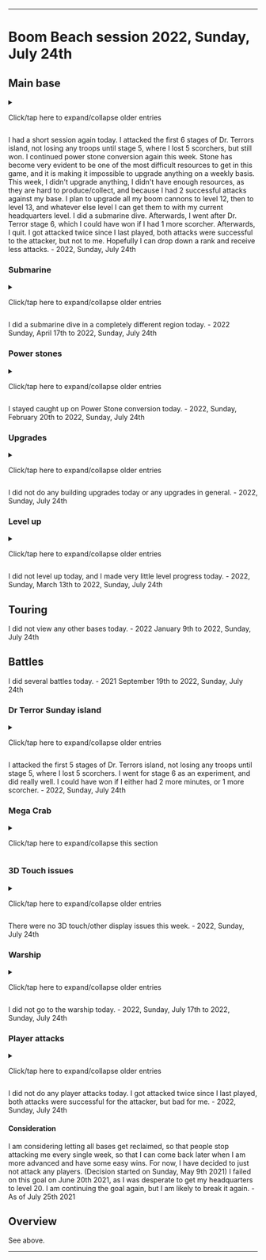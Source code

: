 
***

# Boom Beach session 2022, Sunday, July 24th

## Main base

<details><summary><p>Click/tap here to expand/collapse older entries</p></summary>

I continued to play on my main base today. I began upgrading my boom cannon to level 5, and I forgot to do power stone conversion afterwards. I did some trades today as well. - August 15th 2021

As usual, I continued on my main base today. I chose to upgrade my new shock launcher to level 2 today, instead of upgrading my boom cannon to level 6. I did some trades and power stone conversion today as well. - August 22nd 2021

I upgraded my new boom cannon to level 6 and did power stone conversion and collection. - August 29th 2021

I was going to save up and upgrade my armory, but instead I upgraded a boom cannon to level 12 - 2021 September 5th

I upgraded my new boom cannon to level 7 and did power stone conversion and collection. - 2021 September 12th

I upgraded my new landing craft to level 11 and did power stone conversion and collection. - 2021 September 19th

I upgraded my new boom cannon to level 8, and did mass power stone conversion and collection  2021 September 26th

I upgraded one of my 3 rocket launchers to level 9, and did mass power stone conversion and collection  2021 October 3rd

I watched a recent battle replay, I feel that ranged attacks are really unfair, because there are only 5 buildings in my base that can target these troops (3 rocket launchers and a shock launcher) and they hardly do any damage to tanks. I only won the battle, as the opponent ran out of time. Today, I upgraded my 8th landing craft to level 12, did the usual battles, power stone conversion, submarine diving, then I quit - 2021 October 10th.

I upgraded my 8th landing craft to level 13 and did power stone conversion and collection. - 2021 October 17th

I had a normal length session today. I got really good rewards early on, and spent it on my iron mine, to increase my iron production. I attacked the first 5 stages of Dr. Terrors Sunday base, and lost 7 scorchers on the last battle, but still won. I also did power stone conversion, did a submarine dive, and browsed around a bit before quitting. - 2021 October 24th

I had a very long session today. I was forced to update the game first thing. I found a really good dive location, and find out that there was a mega crab event today. I attacked the first 3 stages of Dr. Terrors Sunday base, then attacked the first 14 stages of the Halloween Mega Crab event, losing 2 scorchers on stage 12, 2 more scorchers on stage 13, and 3 scorchers on stage 14. I also did mass power stone conversion, did a submarine dive, and browsed around a bit before quitting. I upgraded my shock launcher to level 3, I wanted to upgrade my armory, but I didn't have the resources - 2021 October 31st

I had a very long session today. I attacked the first 4 stages of Dr. Terros island, did mass power stone conversion, did a submarine dive, and browsed around a bit before quitting. I upgraded my shock launcher to level 3, I wanted to upgrade my armory, but I didn't have the resources - 2021 Sunday November 7th

I had a long session today. I attacked the first 5 stages of Dr. Terrors island, did mass power stone conversion, did a submarine dive, and browsed around a bit before quitting. I upgraded my 3rd iron storage to level 10, which like other non-HQ upgrades, felt like a waste. I wanted to upgrade my armory, but couldn't afford it, and didn't want to save up yet. - 2021 Sunday November 14th

I had a short session today. I attacked the first 5 stages of Dr. Terrors island, did some power stone conversion, did a weak submarine dive, and browsed around a bit before quitting. I upgraded my 8th landing craft to level 15 today, which like other non-HQ upgrades, felt like a waste. I wanted to upgrade my armory, but couldn't afford it, and didn't want to save up yet. This was the only upgrade I could afford today. I got attacked twice since I last played, but successfully defended against both. - 2021 Sunday November 21st

I had a very long session today. I attacked the first 4 stages of Dr. Terrors island, did lots of power stone conversion, did a weak submarine dive, and browsed around a bit before quitting. I also attacked the first 15 stages of the Proto Crab. I upgraded my first shock launcher to level 5 today, which like other non-HQ upgrades, felt like a waste. I wanted to upgrade my armory, but couldn't afford it, and didn't want to save up yet. It was a hard decision on what to upgrade. I got attacked twice since I last played, and lost against both. Luckily I have a high level vault, so I didn't lose too much. - 2021 Sunday November 28th

I had a very short session today. I attacked the first 4 stages of Dr. Terrors island, did lots of power stone conversion, did a submarine dive, and didn't do any upgrades. I did not get attacked since I last played. - 2021, Sunday, December 5th

I had a very short session today. I attacked the first 4 stages of Dr. Terrors island, did lots of power stone conversion, did a submarine dive, and didn't do any upgrades. I did not get attacked since I last played. - 2021, Sunday, December 12th

I had a very short session today. I attacked the first 5 stages of Dr. Terrors island, did lots of power stone conversion, did a submarine dive, and did 1 upgrade. I did not get attacked since I last played. - 2021, Sunday, December 19th

I had a very long session today. I attacked the first 4 stages of Dr. Terrors island, then destroyed the first 14 stages of the new years mega crab. i then did lots of power stone conversion, did a submarine dive, and did 1 upgrade. I did not get attacked since I last played. - 2021, Sunday, December 26th

I had a very long session today. I attacked the first 5 stages of Dr. Terrors island, failing completely on stage 5 with 100% casualties. I then did lots of power stone conversion, did a submarine dive, and began upgrading my medic to level 7, and my battle orders ability to level 4. I did not get attacked since I last played. - 2022 January 2nd

I had a very SHORT session today. I attacked the first 4 stages of Dr. Terrors island, only losing 1 scorcher on the last stage. I then did SOME of power stone conversion, did a submarine dive, and quit. I did not get attacked since I last played. - 2022 January 9th

I had a very SHORT session today. I attacked the first 5 stages of Dr. Terrors island, only losing 4 scorchers on the last stage. I then did power stone conversion, did a submarine dive, and quit. I got attacked twice since I last played, one attack failed, and one was successful. - 2022 January 16th

I had a very SHORT session again today. I attacked the first 3 stages of Dr. Terrors island, losing 0 scorchers. I then did power stone conversion, began upgrading my submarine, then quit. I got attacked once since I last played, it was successful. - 2022 January 23rd

I had a very long session again today. I attacked the first 3 stages of Dr. Terrors island, losing 0 scorchers. I then attacked the first 17 stages of the lunar new year Mega Crab, then did power stone conversion, began some upgrades, before I finally quit. I got attacked once since I last played, it was successful. I started so late today that I didn't get to use my trader tickets. I got a one time reward of 50 gems for upgrading to Headquarters level 20, which I did a while back. - 2022 January 30th

I had a very long session again today. I attacked the first 5 stages of Dr. Terrors island, losing 4 scorchers on stage 5. I then did some power stone conversion, and quit, due to not being able to afford any upgrades. I played today while doing a hard drive backup. - 2022 February 6th

I had a very short session again today. I attacked the first 5 stages of Dr. Terrors island, losing 2 scorchers on stage 5. I skipped power stone conversion, as I forgot. I began upgrading a shock launcher to level 6, and I did a submarine dive. I upgraded Dr. Kavans middle ability for 64 hero tokens, then I quit, due to not being able to afford any more upgrades. I played today while doing a hard drive backup. - 2022 February 13th

I had a very short session again today. I attacked the first 5 stages of Dr. Terrors island, losing 1 scorcher on stage 5. I resumed power stone conversion this week. I did not do any upgrades, but I did do a submarine dive. Afterwards, I quit. - 2022 February 20th

I had a very long session again today. I attacked the first 3 stages of Dr. Terrors island, then attacked the first 14 stages of the Cyro Crab. I resumed power stone conversion again this week. I did a couple upgrades, along with a submarine dive. Afterwards, I quit. - 2022 February 27th

I had a very short session today. I attacked the first 5 stages of Dr. Terrors island. I resumed power stone conversion again this week. I didn't do any upgrades, but I did a submarine dive. Afterwards, I quit. - 2022 March 6th

I had a very short session today. I attacked the first 5 stages of Dr. Terrors island. I resumed power stone conversion again this week. I did 1 troop upgrade, but wasn't able to upgrade any buildings. I did a submarine dive. Afterwards, I quit. - 2022 March 13th

I had a very short session today. I attacked the first 5 stages of Dr. Terrors island. I resumed power stone conversion again this week. I was unable to upgrade any good buildings today, as I got attacked twice since I last played, and lost significant resources. I only upgraded a 2nd residence to level 10 today.

I went to the warship, and earned 50 diamonds. I also earned 50 diamonds from the Boom Beach birthday gift, as it seems Boom Beach's birthday is close to mine (March 21st) I didn't want to spend diamonds upgrading buildings. I did a submarine dive. Afterwards, I quit. - 2022 March 20th

I had a very long session today. I attacked the first 4 stages of Dr. Terrors island. I resumed power stone conversion again this week. I was unable to upgrade any buildings today.

I went to the warship, and earned 50 diamonds. I destroyed the first 12 stages of the anniversary mega crab. I played this event in the past, and had an iron trophy, but it refused to give me a stone trophy. I did a submarine dive. Afterwards, I quit. - 2022, Sunday, March 27th

I had a short session today. I attacked the first 4 stages of Dr. Terrors island. I resumed power stone conversion again this week. I was only able to upgrade a landing craft to level 16 today. I did a submarine dive. Afterwards, I quit. I got attacked once since I last played, and lost lots of resources. - 2022, Sunday, April 3rd

I had a very short session today. I attacked the first 5 stages of Dr. Terrors island. I continued power stone conversion again this week. I was unable to do any upgrades today. I did a submarine dive. Afterwards, I quit. I did not get attacked since I last played. - 2022, Sunday, April 10th

I had a very short session today. I attacked the first 5 stages of Dr. Terrors island. I continued power stone conversion again this week. I was unable to do any upgrades today. I did a submarine dive. Afterwards, I quit. I got attacked twice since I last played, with a ratio of 1:1. - 2022, Sunday, April 17th

I had a very short session today. I attacked the first 3 stages of Dr. Terrors island, then hastily destroyed the first 13 stages of the hasty mega crab. I continued power stone conversion again this week. I upgraded an iron mine to increase production. I did a submarine dive. Afterwards, I quit. I did not get attacked since I last played. - 2022, Sunday, April 24th

I had a very short session today. I attacked the first 5 stages of Dr. Terrors island, not losing any troops, until I lost half (4) of my scorchers on stage 5. I continued power stone conversion again this week. I did not do any upgrades this week, I am saving up resources. I did a submarine dive. Afterwards, I quit. I got attacked once since I last played. These attacks are always recent (within the past 167 hours) this one was less than 3 days ago, yetit doesn't let me view the replay. - 2022, Sunday, May 1st

I had a very short session again today. I attacked the first 5 stages of Dr. Terrors island, not losing any troops on any battles. I continued power stone conversion again this week. I did not do any upgrades this week, I am saving up resources. I did a submarine dive. Afterwards, I quit. I got attacked once since I last played. These attacks are always recent (within the past 167 hours) this one was less than 3 days ago, yet it doesn't let me view the replay. This attack was a major loss, with nearly 1 million wood, nearly 400000 iron, less than 100000 gold, and less than 100000 stone, a major loss. - 2022, Sunday, May 8th

I had a very short session again today. I attacked the first 5 stages of Dr. Terrors island, not losing any troops until the last 2 battles, where on stage 4 I lost 2 scorchers, and on stage 5 I lost 4 scorchers. I continued power stone conversion again this week. I did not do any upgrades this week, I am saving up resources. I did a submarine dive. Afterwards, I quit. Surprisingly, for once, I didn't get attacked while I was gone. - 2022, Sunday, May 15th

I had a very short session again today. I attacked the first 6 stages of Dr. Terrors island, not losing any troops until stage 4, where I lost 1 scorcher, then on stage 6, which I was unsucessful, and lost my last 7 scorchers. I continued power stone conversion again this week. I did not do any upgrades this week, I am saving up resources. I did a submarine dive. I also opened several free capsules, and checked the warship. Afterwards, I quit. Surprisingly, I didn't get attacked while I was gone, 2 weeks in a row. - 2022, Sunday, May 22nd

I had a very long session today. I attacked the first 4 stages of Dr. Terrors island, then I attacked the first 15 stages of the Tribal Mega Crab. I resumed power stone conversion again this week. I was able to upgrade a residence today, which was pretty disappointing. I have a severe stone shortage in this game, I have an abundant surplus of the other resources, but I don't have enough stone most of the time. Today, over 500000 wood was destroyed, as my storage was full when I received more.

I went to the warship, and earned 50 diamonds. I destroyed the first 15 stages of the Tribal Mega mega crab. I did a submarine dive. Afterwards, I quit. I did not get attacked while I was gone, 3 weeks in a row. - 2022, Sunday, May 29th

I had a very short session again today. I attacked the first 5 stages of Dr. Terrors island, not losing any troops until stage 5, where I lost 4 scorchers. I continued power stone conversion again this week. I did not do any upgrades this week, I am saving up resources. Stone is becoming very evident to be one of the most difficult resources to get in this game, and it is making it impossible to upgrade anything on a weekly basis. I did a submarine dive. I also opened several free capsules, and checked the warship. I opened several trader crates, but received hardly any stone. Afterwards, I quit. Surprisingly, I didn't get attacked while I was gone, 3 weeks in a row. - 2022, Sunday, June 5th

I had a very short session again today. I attacked the first 5 stages of Dr. Terrors island, not losing any troops. I continued power stone conversion again this week. I did not do any upgrades this week, I am saving up resources. Stone is becoming very evident to be one of the most difficult resources to get in this game, and it is making it impossible to upgrade anything on a weekly basis. I did a submarine dive. I also opened several free capsules, and checked the warship. I opened 2 trader crates, but received hardly any stone. Afterwards, I quit. Surprisingly, I didn't get attacked while I was gone, 4 weeks in a row. - 2022, Sunday, June 12th

I had a short session again today. I attacked the first 5 stages of Dr. Terrors island, not losing any troops until stage 5, where I lost 3 scorchers. I continued power stone conversion again this week. I managed to do an upgrade today, but given the variety of choices, and the infrequency of these upgrades, it is disappointing, because I don't feel like it is the right one. Stone is becoming very evident to be one of the most difficult resources to get in this game, and it is making it impossible to upgrade anything on a weekly basis. I did a submarine dive.. Afterwards, I quit. Surprisingly, I didn't get attacked while I was gone, 5 weeks in a row. - 2022, Sunday, June 19th

I had a much longer session today. I attacked the first 3 stages of Dr. Terrors island, not losing any troops, then I went and attacked the first 13 stages of the Life Leech Crab. I didn't lose any troops until stage 8, where I lost 4 scorchers. On stage 11, I lost 3 more scorchers. On stage 12, I lost my 5th sorcher. I then lost my last 3 scorchers on stage 13, but still won. I continued power stone conversion again this week. I managed to do an upgrade again today, but given the variety of choices, and the infrequency of these upgrades, it is disappointing, because I don't feel like it is the right one. Stone is becoming very evident to be one of the most difficult resources to get in this game, and it is making it impossible to upgrade anything on a weekly basis, this week was an exception, due to the mega crab. I did a submarine dive. Afterwards, I quit. I got attacked since I last played, but luckily, the invasion was unsuccessful. - 2022, Sunday, June 26th

I had a short session again today. I attacked the first 6 stages of Dr. Terrors island, not losing any troops until stage 6, where I lost 6 scorchers, but still won. I haven't defeated stage 6 in quite some time. I continued power stone conversion again this week. There was a deal to convert 500,000 wood to 370,000 stone via the trader. I did it 3 times, as stone is becoming very evident to be one of the most difficult resources to get in this game, and it is making it impossible to upgrade anything on a weekly basis. This week was easy due to this, and I upgraded a boom cannon to level 12. I plan to upgrade all my boom cannons to level 12, then to level 13, and whatever else level I can get them to with my current headquarters level. Additionally, I upgraded my Grenadier to level 6 for 5.9 million gold, which is the last upgrade I can currently do with the armory level I have. Gold will then be useless again. I did a submarine dive. Afterwards, I quit. Surprisingly, I didn't get attacked while I was gone, 1 week in a row. - 2022, Sunday, July 3rd

I had a short session again today. I attacked the first 5 stages of Dr. Terrors island, not losing any troops until stage 5, where I lost 4 scorchers, but still won. I continued power stone conversion again this week. Stone has become very evident to be one of the most difficult resources to get in this game, and it is making it impossible to upgrade anything on a weekly basis. This week, I couldn't do any upgrades. I plan to upgrade all my boom cannons to level 12, then to level 13, and whatever else level I can get them to with my current headquarters level. I did a submarine dive. Afterwards, I quit. Surprisingly, I didn't get attacked while I was gone, 2 weeks in a row. - 2022, Sunday, July 10th

I had a short session again today. I attacked the first 5 stages of Dr. Terrors island, not losing any troops until stage 5, where I lost 1 scorcher, but still won. I continued power stone conversion again this week. Stone has become very evident to be one of the most difficult resources to get in this game, and it is making it impossible to upgrade anything on a weekly basis. This week, I began upgrading another boom cannon to level 11. I plan to upgrade all my boom cannons to level 12, then to level 13, and whatever else level I can get them to with my current headquarters level. I did a submarine dive. Afterwards, I quit. Surprisingly, I didn't get attacked while I was gone, 3 weeks in a row. - 2022, Sunday, July 17th

</details>

I had a short session again today. I attacked the first 6 stages of Dr. Terrors island, not losing any troops until stage 5, where I lost 5 scorchers, but still won. I continued power stone conversion again this week. Stone has become very evident to be one of the most difficult resources to get in this game, and it is making it impossible to upgrade anything on a weekly basis. This week, I didn't upgrade anything, I didn't have enough resources, as they are hard to produce/collect, and because I had 2 successful attacks against my base. I plan to upgrade all my boom cannons to level 12, then to level 13, and whatever else level I can get them to with my current headquarters level. I did a submarine dive. Afterwards, I went after Dr. Terror stage 6, which I could have won if I had 1 more scorcher. Afterwards, I quit. I got attacked twice since I last played, both attacks were successful to the attacker, but not to me. Hopefully I can drop down a rank and receive less attacks. - 2022, Sunday, July 24th

### Submarine

<details><summary><p>Click/tap here to expand/collapse older entries</p></summary>

I began a submarine dive today in a poorer good region. - August 15th 2021

I didn't begin a new dive today. - August 22nd 2021 to August 29th 2021

I began a submarine dive today in a poorer good region. - 2021 September 5th to 2021 October 24th

I began a submarine dive in a pretty good region. - 2021 Sunday October 31st to 2021 Sunday November 14th

I began a submarine dive today in a poor region, as there were only 2 dive spots left, and this one was slightly better than the other. - 2021 Sunday November 21st to 2021 Sunday November 21st

I began a submarine dive today in a slightly poor region, as there were only 4 dive spots left (of which I can only retrieve 2) and this one was slightly better than the other. - 2021 Sunday November 28th

I began a submarine dive today in a good region, as this was a new dive spot, and was easy to navigate to. - 2021, Sunday, December 5th

I began a submarine dive today in a slightly poor region, as there were only 4 dive spots left (of which I can only retrieve 1 last one) and this one was slightly better than the other. - 2021, Sunday, December 12th

I began a submarine dive today in a slightly poor region again, as there were only 3 dive spots left (of which I can only retrieve 2 more) and this one was slightly better than the other. - 2021, Sunday, December 19th

I began a submarine dive today in an unknown wealth region. I went for diamonds today. This is rescue 1 of 4 for this spot. - 2021 Sunday December 26th

I began a submarine dive today in an unknown wealth region. I went for diamonds today. This is rescue 2 of 4 for this spot. - 2022 Sunday January 2nd

I began a submarine dive today in an unknown wealth region. I went for diamonds today. This is rescue 3 of 3 for this spot. - 2022 Sunday January 9th

I began a submarine dive today in an unknown wealth region. I went for diamonds today. This is the final rescue for this spot. - 2022 Sunday January 16th

I did not go submarine diving, as I upgraded my submarine today. - 2022 Sunday January 23rd

I found that the level 10 submarine upgrade I did last week was the last one for my submarine. It is my first max level building. I also began a submarine dive in a moderate region today. - 2022 Sunday January 30th

I did a submarine dive in a different region today. - 2022 Sunday February 6th

I did a submarine dive in a completely different region today. - 2022 Sunday February 13th

I did a submarine dive in a completely different region again today. - 2022 Sunday February 20th to 2022 Sunday March 27th-

I did a submarine dive in the same region this week. - 2022, Sunday, April 3rd to 2022, Sunday, April 10th

</details>

I did a submarine dive in a completely different region today. - 2022 Sunday, April 17th to 2022, Sunday, July 24th

### Power stones

<details><summary><p>Click/tap here to expand/collapse older entries</p></summary>

I did some massive catchup on Power Stone conversion today. It is still a very slow process. - August 8th 2021

I forgot to catch up on power stone conversion today. - August 15th 2021

I stayed caught up on Power Stone conversion today. - 2021, Sunday, August 22nd to 2022, Sunday, February 6th

I forgot to catch up on power stone conversion today. - 2022 Sunday February 13th

</details>

I stayed caught up on Power Stone conversion today. - 2022, Sunday, February 20th to 2022, Sunday, July 24th

### Upgrades

<details><summary><p>Click/tap here to expand/collapse older entries</p></summary>

I did 1 upgrade today, upgrading my boom cannon to level 4. - August 8th 2021

I did 1 upgrade today, upgrading my newer boom cannon to level 5. - August 15th 2021

I did 1 upgrade today, upgrading my newer shock launcher to level 2. - August 22nd 2021

I did 1 upgrade today, upgrading my newer boom cannon to level 6. - August 29th 2021

I did 1 upgrade today, upgrading my boom cannon to level 12. - 2021 September 5th

I did 1 upgrade today, upgrading my newer boom cannon to level 7. - 2021 September 12th

I did 1 upgrade today, upgrading my newer landing craft to level 11. I also began upgrading my smoke screen to level 6 for 3.8 million gold. - 2021 September 19th

I did 1 upgrade today, upgrading my newer boom cannon to level 8. - 2021 September 26th

I did 1 upgrade today, upgrading my 3rd rocket launcher to level 9 - 2021 October 3rd

I did 1 upgrade today, upgrading my 8th landing craft to level 12. - 2021 October 10th

I did 1 upgrade today, upgrading my 8th landing craft to level 13. I also began upgrading my flare to level 7, so my gold wouldn't go to waste. - 2021 October 17th

I did 1 upgrade today, upgrading my iron mine to level 9 today. - 2021 October 24th

I did 2 upgrades today, upgrading my shock launcher to level 3, and upgrading my riflemen to level 19. - 2021 October 31st

I did 1 upgrade today, upgrading my 8th landing craft to level 14. - 2021 Sunday November 7th

I did 1 upgrade today, upgrading my 3rd iron storage to level 10. - 2021 Sunday November 14th

I did 1 upgrade today, upgrading my 8th landing craft to level 15. - 2021 Sunday November 21st

I did 1 upgrade today, upgrading my 1st shock launcher to level 5. - 2021 Sunday November 28th

I didn't do any upgrades today. - 2021, Sunday, December 5th to 2021, Sunday, December 12th

I did an upgrade today, although I was reluctant to do so at first. I upgraded my newest boom cannon to level 9. - 2021 Sunday December 19th

I did an upgrade today, although I was reluctant to do so at first. I upgraded my older shock launcher to level 4 today. - 2021 Sunday December 26th

I did not do any building upgrades today, but I did upgrade my medic to level 7, and my battle orders ability to level 4. - 2022 Sunday January 2nd

I did not do any building upgrades today or any upgrades in general. - 2022 Sunday January 9th

I began upgrading my cluster grenades to level 4 today for 64 hero tokens. - 2022 Sunday January 16th

I began upgrading my submarine to 1500 dive depth today. - 2022 Sunday January 23rd

I began upgrading a boom cannon to level 10, along with my iron will ability to level 4, and my grenadier to level 6. - 2022 Sunday January 30th

I did not do any building upgrades today or any upgrades in general. - 2022 Sunday February 6th

I began upgrading a shock launcher to level 6 today, and upgraded Dr. Kavans middle ability for 64 hero tokens. That was it. - 2022 Sunday February 13th

I did not do any building upgrades today or any upgrades in general. - 2022 Sunday February 20th

I upgraded a residence to level 10, and also upgraded my zooka to level 18. - 2022 Sunday February 27th

I did not do any building upgrades today or any upgrades in general. - 2022 Sunday March 6th

I began upgrading my heavy to level 19 for 4.3 million gold today. - 2022 Sunday March 13th

I upgraded a residence to level 10, as it was all I could afford. - 2022 Sunday March 20th

I did not do any building upgrades today or any upgrades in general. - 2022 Sunday March 27th

I began upgrading my 8th landing craft to level 16 today. - 2022 Sunday April 3rd

I did not do any building upgrades today or any upgrades in general. - 2022 Sunday April 10th

I did not upgrade any buildings today, but I did upgrade my medic to level 8 for 4.8 million gold. - 2022, Sunday, April 17th

I began upgrading my iron mine to level 10 today. That was it for upgrades. - 2022, Sunday, April 24th

I did not do any building upgrades today or any upgrades in general. - 2022, Sunday, May 1st to 2022, Sunday, May 15th

I began upgrading a boom cannon to level 10 today, along with Dr. Kavans ice shields to level 4 for 64 hero tokens. That was it for upgrades. - 2022, Sunday, May 22nd

I upgraded the warrior troop to level 16 for 4.8 million gold, and also upgraded a residence to level 10. I did not do any other upgrades today. - 2022, Sunday, May 22nd

I did not do any building upgrades today or any upgrades in general. - 2022, Sunday, June 5th

I upgraded sergeant brick to level 20 for 5.08 million gold. I did not do any other upgrades today. - 2022, Sunday, June 12th

I upgraded a boom cannon to level 11 today. I didn't do any other upgrades today. - 2022, Sunday, June 19th

I upgraded another boom cannon to level 11 today. I didn't do any other upgrades today. - 2022, Sunday, June 26th

I upgraded a boom cannon to level 12 today, along with my Grenadier to level 6 for 5.9 million gold, despite the fact that I don't juse Grenadiers, it was just the last upgrade with my current armory level. Gold will become less valuable after this, until I can upgrade my armory. I didn't do any other upgrades today. - 2022, Sunday, July 3rd

I did not do any building upgrades today or any upgrades in general. - 2022, Sunday, July 10th

I upgraded a boom cannon to level 11 today. I didn't do any other upgrades today. - 2022, Sunday, July 17th

</details>

I did not do any building upgrades today or any upgrades in general. - 2022, Sunday, July 24th

### Level up

<details><summary><p>Click/tap here to expand/collapse older entries</p></summary>

On July 18th 2021, I leveled up to level 54. - july 18th 2021

I did not level up today, and I made very little level progress today. - 2021 Sunday July 25th to 2022 Sunday, February 27th

On 2022 March 6th, I leveled up to level 55 - 2022 March 6th

</details>

I did not level up today, and I made very little level progress today. - 2022, Sunday, March 13th to 2022, Sunday, July 24th

## Touring

I did not view any other bases today. - 2022 January 9th to 2022, Sunday, July 24th

## Battles

I did several battles today. - 2021 September 19th to 2022, Sunday, July 24th

### Dr Terror Sunday island

<details><summary><p>Click/tap here to expand/collapse older entries</p></summary>

I did the first 5 stages of Dr. Terrors Sunday island, and didn't lose any troops until stage 5, where I lost 4 scorchers. I got a decent amount of loot from the attacks. - 2021 September 12th

I did the first 4 stages of Dr. Terrors Sunday island, and didn't lose any troops. The game updated in the background, and kicked me out of the second battle, but I still won. Gameplay was very difficult today due to the touch back button. - 2021 September 19th

I did the first 3 stages of Dr. Terrors Sunday island, and didn't lose any troops, as I was careful, and wanted to attack the beastly mega crab. I got a decent amount of resources from these. - 2021 September 26th

I did the first 5 stages of Dr. Terrors Sunday island, and didn't lose any troops, until the last battle, where I lost 3 scorchers. - 2021 October 3rd

I did the first 3 stages of Dr. Terrors Sunday island, and didn't lose any troops. I decided not to do a 4th battle, as I didn't feel like it, and I didn't want to risk losing scorchers before a landing craft upgrade. - 2021 October 10th

I did the first 3 stages of Dr. Terrors Sunday island, and didn't lose any troops. I decided not to do a 4th battle, as I didn't feel like it, and I didn't want to risk losing scorchers before another landing craft upgrade. - 2021 October 17th

I did the first 5 stages of Dr. Terrors Sunday island, and didn't lose any troops until the last battle, where I lost 7 scorchers. I couldn't do the 6th stage, as even if I were to rush the reconstruction of my 8 scorchers, I would stand no chance against the base. - 2021 October 24th

I did the first 3 stages of Dr. Terrors Sunday island, and didn't lose any troops. I decided not to do a 4th battle, as I didn't feel like it, and I didn't want to risk losing scorchers before attacking the mega crab. - 2021 October 31st

I did the first 4 stages of Dr. Terrors Sunday island, and didn't lose any troops. I decided not to do a 5th battle, as I likely wouldn't win. - 2021 Sunday November 7th

I did the first 5 stages of Dr. Terrors Sunday island, and didn't lose any troops until the 5th battle, where I quickly lost 4 scorchers. I decided not to do a 6th battle, as I wouldn't win. - 2021 Sunday November 14th

I did the first 5 stages of Dr. Terrors Sunday island, and didn't lose any troops today. I decided not to do a 6th battle, as I wouldn't win. - 2021 Sunday November 21st

I did the first 4 stages of Dr. Terrors Sunday island, and didn't lose any troops today. I decided not to do a 5th battle, as I wouldn't win/would lose troops. - 2021 Sunday November 28th

I did the first 4 stages of Dr. Terrors Sunday island, and didn't lose any troops today. I decided not to do a 5th battle, as I wouldn't win/would lose troops. - 2021 Sunday December 5th

I did the first 4 stages of Dr. Terrors Sunday island, and didn't lose any troops today until the last battle, when a single scorcher exploded (I haven't been paying too much attention to it, I am starting to wonder if a scorcher exploding does a noticeable amount of damage to other scorchers) I decided not to do a 5th battle, as I wouldn't win/would lose troops. - 2021 Sunday December 12th

I did the first 5 stages of Dr. Terrors Sunday island, and didn't lose any troops today until the last 2 battles, when a single scorcher exploded (stage 4) and 3 scorchers exploded (stage 5) concluding last weeks question, scorchers CAN damage other troops upon detonation. - 2021 Sunday December 19th

I did the first 4 stages of Dr. Terrors Sunday island, and didn't lose any troops today. - 2021 Sunday December 19th

I did the first 5 stages of Dr. Terrors Sunday island, and didn't lose any troops today until the last battle, where I was completely decimated. I overestimated my abilities, but it isn't much of a loss to me. - 2022 Sunday January 2nd

I did the first 4 stages of Dr. Terrors Sunday island, and didn't lose any troops today until the last battle, where I only lost 1 scorcher. I overestimated my abilities, but it isn't much of a loss to me. - 2022 Sunday January 9th

I did the first 5 stages of Dr. Terrors Sunday island, and didn't lose any troops today until the last battle, where I only lost 4 scorchers (but still won) - 2022 Sunday January 16th

I did the first 3 stages of Dr. Terrors Sunday island, and didn't feel like doing any more, as my controls were acting up badly, making me not want to play. - 2022 Sunday January 23rd

I did the first 3 stages of Dr. Terrors Sunday island, and didn't feel like doing any more, as I wanted to go after the Lunar Mega Crab with all my scorchers. - 2022 Sunday January 30th

I did the first 5 stages of Dr. Terrors Sunday island, and lost 4 scorchers on the last battle, but still won. - 2022 Sunday February 6th

I did the first 5 stages of Dr. Terrors Sunday island, and didn't lose any troops today until the last battle, where I only lost 2 scorchers (but still won) - 2022 Sunday February 13th

I did the first 5 stages of Dr. Terrors Sunday island, and didn't lose any troops today until the last battle, where I only lost 1 scorcher (but still won) - 2022 Sunday February 20th

I did the first 3 stages of Dr. Terrors Sunday island, and didn't feel like doing any more, as I wanted to go after the Cyro Mega Crab with all my scorchers. - 2022 Sunday February 27th

I did the first 5 stages of Dr. Terrors Sunday island, winning all battles without any losses until stage 5, where I lost 6 scorchers. - 2022 Sunday March 6th

I did the first 5 stages of Dr. Terrors Sunday island, winning all battles without any losses until stage 5, where I lost 2 scorchers. - 2022 Sunday March 13th

I did the first 5 stages of Dr. Terrors Sunday island, winning all battles without any losses until stage 5, where I lost 6 scorchers. - 2022 Sunday March 20th

I did the first 4 stages of Dr. Terrors Sunday island, and didn't feel like doing any more, as I wanted to go after the Aniversary Mega Crab with all my scorchers. - 2022 Sunday March 27th

I did the first 4 stages of Dr. Terrors Sunday island, and didn't feel like doing any more, as I wanted to upgrade my landing craft to level 16. - 2022 Sunday April 3rd

I did the first 5 stages of Dr. Terrors Sunday island, not losing 5 scorchers until the last battle, where I was careless, but still won. - 2022 Sunday April 10th

I did the first 6 stages of Dr. Terrors Sunday island, not losing 8 scorchers until the last battle, which I only did to see how far I could get. I knew there was little chance of winning, but part of me didn't want to give up on the chance that it could happen. - 2022 Sunday April 17th

I did the first 3 stages of Dr. Terrors Sunday island, not losing any scorchers, as I wanted to quickly complete the hasty mega crab event. - 2022, Sunday, April 24th.

I did the first 5 stages of Dr. Terrors Sunday island, not losing 4 scorchers until the last battle, which I still won. I did not go for stage 6. - 2022, Sunday, May 1st

I did the first 5 stages of Dr. Terrors Sunday island, not losing any scorchers on any battles. I did not go for stage 6. - 2022, Sunday, May 8th

I attacked the first 5 stages of Dr. Terrors island, not losing any troops until the last 2 battles, where on stage 4 I lost 2 scorchers, and on stage 5 I lost 4 scorchers. I did not go for stage 6. - 2022, Sunday, May 15th

I attacked the first 6 stages of Dr. Terrors island, not losing any troops until stage 4, where I lost 1 scorcher, then on stage 6, which I was unsucessful, and lost my last 7 scorchers. - 2022, Sunday, May 22nd

I attacked the first 4 stages of Dr. Terrors island. I did not go after stage 5, as I wanted to go after the Tribal Mega Crab. - 2022, Sunday, May 29th

I attacked the first 5 stages of Dr. Terrors island, not losing any troops until the last battle, where I lost 4 scorchers. I did not go for stage 6. - 2022, Sunday, June 5th

I attacked the first 5 stages of Dr. Terrors island, not losing any troops. I did not go for stage 6. - 2022, Sunday, June 12th

I attacked the first 5 stages of Dr. Terrors island, not losing any troops until stage 5, where I lost 3 scorchers. I did not go for stage 6. - 2022, Sunday, June 19th

I attacked the first 3 stages of Dr. Terrors island, not losing any troops on any battle. I didn't go any further, as I wanted to attack the Mega crab. - 2022, Sunday, June 26th

I attacked the first 6 stages of Dr. Terrors island, not losing any troops until stage 6, where I lost 6 scorchers. I haven't been able to beat stage 6 in quite some time. Originally, I planned to attack, just to see how far I would get. The headquarters was in a really weak position, which made winning easy, as I didn't have to confront over half the base in order to destroy it. There was even a tribal horn sound that played after I defeated stage 6. I did not go for stage 7, it would not have been possible. - 2022, Sunday, July 3rd

I attacked the first 5 stages of Dr. Terrors island, not losing any troops until stage 5, where I lost 4 scorchers. I did not go for stage 6, it would not have been possible. - 2022, Sunday, July 10th

I attacked the first 5 stages of Dr. Terrors island, not losing any troops until stage 5, where I lost 1 scorcher. I did not go for stage 6, it would not have been possible. - 2022, Sunday, July 17th

</details>

I attacked the first 5 stages of Dr. Terrors island, not losing any troops until stage 5, where I lost 5 scorchers. I went for stage 6 as an experiment, and did really well. I could have won if I either had 2 more minutes, or 1 more scorcher. - 2022, Sunday, July 24th

### Mega Crab

<details><summary><p>Click/tap here to expand/collapse this section</p></summary>

#### Beastly Mega Crab

I successfully destroyed the first 12 stages of the Beastly Mega crab, not losing troops until stage 11, where I lost 4 scorchers, and stage 12, where I lost 3 more scorchers. I made a bounty of loot from these attacks. - 2021 September 26th

#### Halloween Mega Crab

I successfully destroyed the first 14 stages of the Halloween Mega crab, not losing troops until stage 12, where I lost 2 scorchers, stage 13 where I lost 2 more scorchers, and stage 14 where I lost 3 more scorchers. I made a pretty good amount from the attacks. I like how the halloween mortars scare troops and make them act weird/go back/go back into the landing craft, etc.. - 2021 October 31st

#### Proto Mega Crab

I successfully destroyed the first 15 stages of the Proto Mega crab, not losing troops until stage 14, where I lost 4 scorchers. I made a pretty good amount from the attacks. I did a few barrage, missile, and critter only attacks before I destroyed the rest of the base with my scorchers. - 2021 November 28th

#### New Years Mega Crab

I successfully destroyed the first 14 stages of the New Years, not losing troops until stage 13, where I lost 7 scorchers. I made a pretty good amount from the attacks. I did a few barrage, missile, and critter only attacks before I destroyed the rest of the base with my scorchers, destroying stage 14. - 2021 November 28th

#### Lunar New Year Mega Crab

I successfully destroyed the first 16 stages of the Lunar New Years Mega Crab, not losing troops until stage 13, where I lost 2 scorchers, stage 15 where I lost 1 scorcher, and stage 16 where I lost . I made a pretty good amount from the attacks. My controls acted up on some battles, causing me to missile the ground, or barrage my own troops. I used to do that for fun, but I was trying to actually be serious here, but my device acted up. - 2022 January 30th

#### Cyro Mega Crab

I successfully destroyed the first 13 stages of the Cyro Mega Crab, not losing troops until stage 13, where I lost 3 scorchers, stage 14 where I lost my last 5 scorchers, and couldn't completely destroy the base. I made a pretty good amount from the attacks. My controls did not act up this time. - 2022 February 27th

#### Anniversary mega crab

I successfully destroyed the first 12 stages of the Anniversary Mega Crab, not losing troops until an early stage. There were several stages where I lost troops, surprisingly early on as well. The last battle was a suicide run to see how much damage I could do with my last 3 scorchers. - 2022 March 27th

#### Hasty Mega Crab

I successfully destroyed the first 13 stages of the Beastly Mega crab, not losing troops until the last 4 stages, where I lost 7 scorchers. I am glad it was a hasty mega crab, so that I could get it over with. - 2022 Sunday, April 24th

#### Tribal Mega Crab

I successfully destroyed the first 14 stages of the Tribal Mega crab, not losing troops until stage 12, where I lost 3 scorchers, stage 14, where I lost a 4th scorcher, and stage 15, where I lost my last 4 scorchers. - 2022 Sunday, May 29th

#### Life Leech Mega Crab

I went and attacked the first 13 stages of the Life Leech Crab. I didn't lose any troops until stage 8, where I lost 4 scorchers. On stage 11, I lost 3 more scorchers. On stage 12, I lost my 5th sorcher. I then lost my last 3 scorchers on stage 13, but still won. - 2022, Sunday, June 26th

</details>

### 3D Touch issues

<details><summary><p>Click/tap here to expand/collapse older entries</p></summary>

While playing today, I constantly dealt with issues related to my posture of holding the device (which caused constant errors, and sporadic screengrabs) and the return of an annoying bug that made the game do nothing but zoom in and out with little control. The only fix is to turn the screen off, back on, quickly minimize the game, maximimize it, then quickly turn the screen off again, back on, quickly minimize the game again, and maximize it. It was so annoying. Sometimes it would start doing it again after the next screengrab. - 2021 November 28th

There were no severe 3D touch issues today - 2021, Sunday, December 5th to 2021, Sunday, December 26th

3D touch issues were severe today - 2022, Sunday, January 2nd to 2022, Sunday, January 9th

3D touch issues were a lot less severe today, but they were still present. - 2022, Sunday, January 16th

3D touch issues were minimal today, but screenshot issues were through the roof. I find it idiotic that the power button on my device goes towards a voice "Assistant" that I don't use, rather than its actual purpose. Why not make a VA/Bixby button? While you are at it, why not make a screenshot button? You know, no VA button, virtual assistants don't need a button, a search assistant doesn't need a button. - 2022 January 30th to 2022 February 6th

3D touch issues were about the same as last week. - 2022 February 13th

3D touch issues were a lot less difficult today, although my fingers are really sore from my posture.  2022 February 27th

There were no 3D touch issues this week. - 2022 March 6th to 2022 March 20th

3D touch issues were a bit difficult today.  2022 March 27th

There were no 3D touch issues this week. - 2022 April 3rd to 2022 April 10th

3D touch issues were really frustrating and difficult today. - 2022, Sunday, April 17th

3D touch issues were a bit difficult today.  2022, Sunday, April 24th

There were no 3D touch issues this week. - 2022, Sunday, May 1st to 2022, Sunday, May 15th

3D touch issues were a bit difficult today.  2022, Sunday, May 22nd to 2022, Sunday, May 29th

There were no 3D touch issues this week. - 2022, Sunday, June 5th

3D touch issues were a bit difficult today.  2022, Sunday, June 12th

Unlike my previous session, there were no 3D touch issues this week. - 2022, Sunday, June 19th

There were no 3D touch/other display issues this week. - 2022, Sunday, June 26th to 2022, Sunday, July 10th

Display/posture issues were a bit difficult today.  2022, Sunday, July 17th

</details>

There were no 3D touch/other display issues this week. - 2022, Sunday, July 24th

### Warship

<details><summary><p>Click/tap here to expand/collapse older entries</p></summary>

I began building my warship a few weeks ago, and I didn't make any progress on it today, I am hoping the base doesn't reset each season, or else I won't continue doing this as much. I did not do any upgrades or any attacks.

The warship does reset each season, I no longer have interest in it. - August 1st 2021 to 2021 September 19th

I accidentally went to the warship today, and got a good reward of 50 gems and 12 trader tickets. I didn't do anything else here. - 2021 September 26th

I did not go to the warship today. - 2021 Sunday October 3rd to 2022 Sunday January 23rd

I accidentally went to the warship today, and was glad I did, as I got a reward of 50 gems, and 12 trader tickets. I didn't do anything else here. - 2022 January 30th

I did not go to the warship today. - 2021 Sunday February 6th to 2022 Sunday March 13th

I went to the warship today, and received 50 diamonds, along with 12 trader tickets. I did not go any further here. - 2022 Sunday March 20th to 2022 Sunday March 27th

I did not go to the warship today. - 2021 Sunday April 3rd

I went to the warship today, and received nothing, so I left. - 2022 Sunday April 10th

I did not go to the warship today. - 2022, Sunday, April 17th to 2022, Sunday, May 15th

I went to the warship today, and received nothing, so I left. - 2022, Sunday, May 22nd

I went to the warship today, and received 50 diamonds, along with 12 trader tickets. I did not go any further here. - 2022, Sunday, May 29th

I did not go to the warship today. - 2022, Sunday, June 5th

I went to the warship today, and received nothing, so I left. - 2022, Sunday, June 12th

I did not go to the warship today. - 2022, Sunday, June 19th to 2022, Sunday, July 3rd

I went to the warship today, and received 50 diamonds, along with 12 trader tickets. I did not go any further here. - 2022, Sunday, July 10th

</details>

I did not go to the warship today. - 2022, Sunday, July 17th to 2022, Sunday, July 24th

### Player attacks

<details><summary><p>Click/tap here to expand/collapse older entries</p></summary>

I did not do any player attacks today. I got attacked since I last played, and it made progress a bit more difficult today. - 2021 September 12th

I did not do any player attacks today. I did not get attacked since I last played. - 2021, Sunday, September 19th to 2022, Sunday, January 16th.

I did not do any player attacks today. I got attacked since I last played, and it made progress a bit more difficult today. - 2022 Sunday January 23rd to 2022 Sunday, February 20th

I did not do any player attacks today. I did not get attacked since I last played. - 2022 March 6th to 2022 March 13th

I did not do any player attacks today. I got attacked twice since I last played, both attacks were successes for the offenders, but a crippling loss for the defender (me). - 2022 March 20th

I did not do any player attacks today. I did not get attacked since I last played. - 2022 March 27th

I did not do any player attacks today. I got attacked once since I last played. - 2022 April 3rd

I did not do any player attacks today. I did not get attacked since I last played. - 2022 Sunday, April 10th

I did not do any player attacks today. I got attacked twice since I last played, with 1 success and 1 failure. - 2022 April 17th

I did not do any player attacks today. I did not get attacked since I last played. - 2022 Sunday, April 24th

I did not do any player attacks today. I got attacked once since I last played. - 2022, Sunday, May 1st

I did not do any player attacks today. I got attacked once since I last played. These attacks are always recent (within the past 167 hours) this one was less than 3 days ago, yet it doesn't let me view the replay. This attack was a major loss, with nearly 1 million wood, nearly 400000 iron, less than 100000 gold, and less than 100000 stone, a major loss. I can't ever see the replay, so I never know how they do it, but I always notice a similar pattern of troop layout. - 2022, Sunday, May 8th

I did not do any player attacks today. I surprisingly did not get attacked since I last played. - 2022, Sunday, May 15th to 2022, Sunday, June 19th

I did not do any player attacks yet again today. I got attacked once since I last played, but the invasion was unsuccessful, so there was no loss to me. - 2022, Sunday, June 26th

I did not do any player attacks today. I surprisingly did not get attacked since I last played. - 2022, Sunday, July 10th

I did not do any player attacks today. I surprisingly did not get attacked since I last played, 3 weeks in a row. - 2022, Sunday, July 17th

</details>

I did not do any player attacks today. I got attacked twice since I last played, both attacks were successful for the attacker, but bad for me. - 2022, Sunday, July 24th

#### Consideration

I am considering letting all bases get reclaimed, so that people stop attacking me every single week, so that I can come back later when I am more advanced and have some easy wins. For now, I have decided to just not attack any players. (Decision started on Sunday, May 9th 2021) I failed on this goal on June 20th 2021, as I was desperate to get my headquarters to level 20. I am continuing the goal again, but I am likely to break it again. - As of July 25th 2021

## Overview

See above.

***

<!-- File info
THIS SECTION IS IRRELEVANT AND OUTDATED, BUT PLEASE DON'T REMOVE IT. IT IS HISTORICAL.
THIS MAY BECOME COMMON IN THE FUTURE AS WELL
File type: Markdown document (*.md *.mkd *.mdown *.markdown)
File version: 1 (2021, Sunday, December 26th at 8:30 pm)
Line count (including blank lines and compiler line): 257
!-->
